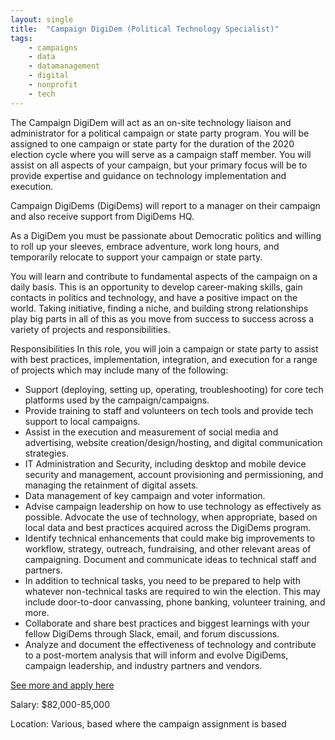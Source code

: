 ```yaml
---
layout: single
title:  "Campaign DigiDem (Political Technology Specialist)"
tags: 
    - campaigns
    - data
    - datamanagement
    - digital
    - nonprofit
    - tech
---
```

The Campaign DigiDem will act as an on-site technology liaison and administrator for a political campaign or state party program. You will be assigned to one campaign or state party for the duration of the 2020 election cycle where you will serve as a campaign staff member. You will assist on all aspects of your campaign, but your primary focus will be to provide expertise and guidance on technology implementation and execution.

Campaign DigiDems (DigiDems) will report to a manager on their campaign and also receive support from DigiDems HQ.

As a DigiDem you must be passionate about Democratic politics and willing to roll up your sleeves, embrace adventure, work long hours, and temporarily relocate to support your campaign or state party.

You will learn and contribute to fundamental aspects of the campaign on a daily basis. This is an opportunity to develop career-making skills, gain contacts in politics and technology, and have a positive impact on the world. Taking initiative, finding a niche, and building strong relationships play big parts in all of this as you move from success to success across a variety of projects and responsibilities.


Responsibilities
In this role, you will join a campaign or state party to assist with best practices, implementation, integration, and execution for a range of projects which may include many of the following:

* Support (deploying, setting up, operating, troubleshooting) for core tech platforms used by the campaign/campaigns.
* Provide training to staff and volunteers on tech tools and provide tech support to local campaigns.
* Assist in the execution and measurement of social media and advertising, website creation/design/hosting, and digital communication strategies.
* IT Administration and Security, including desktop and mobile device security and management, account provisioning and permissioning, and managing the retainment of digital assets.
* Data management of key campaign and voter information.
* Advise campaign leadership on how to use technology as effectively as possible. Advocate the use of technology, when appropriate, based on local data and best practices acquired across the DigiDems program.
* Identify technical enhancements that could make big improvements to workflow, strategy, outreach, fundraising, and other relevant areas of campaigning. Document and communicate ideas to technical staff and partners.
* In addition to technical tasks, you need to be prepared to help with whatever non-technical tasks are required to win the election. This may include door-to-door canvassing, phone banking, volunteer training, and more.
* Collaborate and share best practices and biggest learnings with your fellow DigiDems through Slack, email, and forum discussions.
* Analyze and document the effectiveness of technology and contribute to a post-mortem analysis that will inform and evolve DigiDems, campaign leadership, and industry partners and vendors.

[See more and apply here](https://apply.workable.com/digidems-electoral/j/0EF2F146EE/)

Salary: $82,000-85,000

Location:  Various, based where the campaign assignment is based

